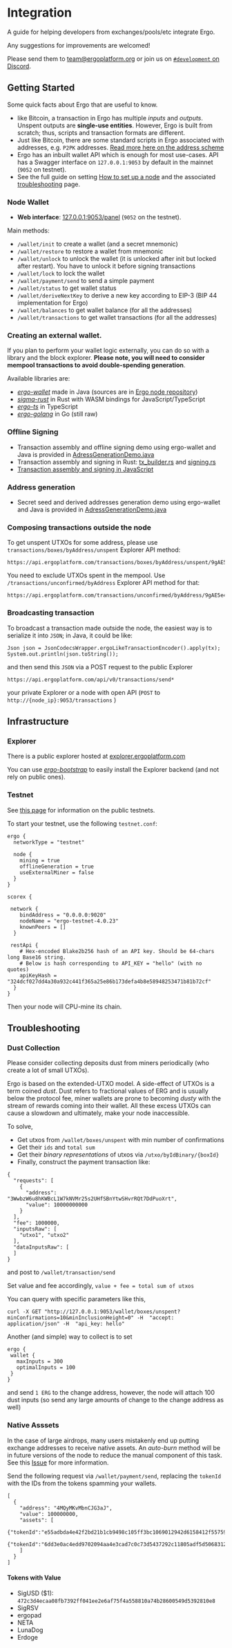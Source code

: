 # Integration

A guide for helping developers from exchanges/pools/etc integrate Ergo. 

Any suggestions for improvements are welcomed! 

Please send them to team@ergoplatform.org or join us on [`#development` on Discord](https://discord.gg/kj7s7nb).


## Getting Started


Some quick facts about Ergo that are useful to know. 

* like Bitcoin, a transaction in Ergo has multiple *inputs* and *outputs*. Unspent outputs are **single-use entities**. However, Ergo is built from scratch; thus, scripts and transaction formats are different.
* Just like Bitcoin, there are some standard scripts in Ergo associated with addresses, e.g. `P2PK` addresses. [Read more here on the address scheme](/dev/wallet/address)
* Ergo has an inbuilt wallet API which is enough for most use-cases. API has a Swagger interface on `127.0.0.1:9053` by default in the mainnet (`9052` on testnet).
* See the full guide on setting [How to set up a node](/node/platforms/tutorial) and the associated [troubleshooting](/node/platforms/troubleshooting) page.


### Node Wallet


- **Web interface**: [127.0.0.1:9053/panel](https://127.0.0.1:9053/panel) (`9052` on the testnet). 

Main methods:

* `/wallet/init` to create a wallet (and a secret mnemonic)  
* `/wallet/restore` to restore a wallet from mnemonic
* `/wallet/unlock` to unlock the wallet (it is unlocked after init but locked after restart). You have to unlock it before signing transactions
* `/wallet/lock` to lock the wallet
* `/wallet/payment/send` to send a simple payment
* `/wallet/status` to get wallet status
* `/wallet/deriveNextKey` to derive a new key according to EIP-3 (BIP 44 implementation for Ergo)
* `/wallet/balances` to get wallet balance (for all the addresses) 
* `/wallet/transactions` to get wallet transactions (for all the addresses) 

### Creating an external wallet.

If you plan to perform your wallet logic externally, you can do so with a library and the block explorer. **Please note, you will need to consider mempool transactions to avoid double-spending generation**.

Available libraries are:

* [*ergo-wallet*](https://mvnrepository.com/artifact/org.ergoplatform/ergo-wallet) made in Java (sources are in [Ergo node repository](https://github.com/ergoplatform/ergo/tree/master/ergo-wallet))
* [*sigma-rust*](https://github.com/ergoplatform/sigma-rust/) in Rust with WASM bindings for JavaScript/TypeScript
* [*ergo-ts*](https://github.com/coinbarn/ergo-ts) in TypeScript
* [*ergo-golang*](https://github.com/azhiganov/ergo-golang) in Go (still raw)


### Offline Signing

- Transaction assembly and offline signing demo using ergo-wallet and Java is provided in [AdressGenerationDemo.java](https://gist.github.com/kushti/c040f244865a451b94df01032c7a3456 )
- Transaction assembly and signing in Rust: [tx_builder.rs](https://github.com/ergoplatform/sigma-rust/blob/d70bea875792c4e383bfdd71754338695bdb37f8/ergo-lib/src/wallet/tx_builder.rs#L552-L592) and [signing.rs](https://github.com/ergoplatform/sigma-rust/blob/d70bea875792c4e383bfdd71754338695bdb37f8/ergo-lib/src/wallet/signing.rs#L133-L161)
- [Transaction assembly and signing in JavaScript](https://github.com/ergoplatform/sigma-rust/blob/d70bea875792c4e383bfdd71754338695bdb37f8/bindings/ergo-lib-wasm/tests/test_transaction.js#L9-L69)


### Address generation

- Secret seed and derived addresses generation demo using ergo-wallet and Java is provided in [AdressGenerationDemo.java](https://gist.github.com/kushti/70dcfa841dfb504721f09c911b0fc53d)


### Composing transactions outside the node


To get unspent UTXOs for some address, please use `transactions/boxes/byAddress/unspent` Explorer API method: 

```
https://api.ergoplatform.com/transactions/boxes/byAddress/unspent/9gAE5e454UT5s3NB1625u1LynQYPS2XzzBEK4xumvSZdqnXT35M 
```

You need to exclude UTXOs spent in the mempool. Use `/transactions/unconfirmed/byAddress` Explorer API method for that:

```
https://api.ergoplatform.com/transactions/unconfirmed/byAddress/9gAE5e454UT5s3NB1625u1LynQYPS2XzzBEK4xumvSZdqnXT35M
```

### Broadcasting transaction


To broadcast a transaction made outside the node, the easiest way is to serialize it into `JSON`; in Java, it could be like:

```
Json json = JsonCodecsWrapper.ergoLikeTransactionEncoder().apply(tx);
System.out.println(json.toString());
```

and then send this `JSON` via a POST request to the public Explorer 

```
https://api.ergoplatform.com/api/v0/transactions/send*
```

your private Explorer or a node with open API (`POST` to `http://{node_ip}:9053/transactions` )




## Infrastructure

### Explorer

There is a public explorer hosted at [explorer.ergoplatform.com](https://explorer.ergoplatform.com/)

You can use [*ergo-bootstrap*](https://github.com/ergoplatform/ergo-bootstrap) to easily install the Explorer backend (and not rely on public ones). 

### Testnet

See [this page](/dev/start/testnet) for information on the public testnets.

To start your testnet, use the following `testnet.conf`:

```
ergo {
  networkType = "testnet"

  node {
    mining = true
    offlineGeneration = true
    useExternalMiner = false
  }
}

scorex {

 network {
    bindAddress = "0.0.0.0:9020"
    nodeName = "ergo-testnet-4.0.23"
    knownPeers = []
  }

 restApi {
    # Hex-encoded Blake2b256 hash of an API key. Should be 64-chars long Base16 string.
    # Below is hash corresponding to API_KEY = "hello" (with no quotes)
    apiKeyHash = "324dcf027dd4a30a932c441f365a25e86b173defa4b8e58948253471b81b72cf"
  }
}
```

Then your node will CPU-mine its chain. 

## Troubleshooting

### Dust Collection

Please consider collecting deposits dust from miners periodically (who create a lot of small UTXOs).

Ergo is based on the extended-UTXO model. A side-effect of UTXOs is a term coined *dust*. Dust refers to fractional values of ERG and is usually below the protocol fee, miner wallets are prone to becoming *dusty* with the stream of rewards coming into their wallet. All these excess UTXOs can cause a slowdown and ultimately, make your node inaccessible. 



To solve, 

- Get utxos from `/wallet/boxes/unspent` with min number of confirmations
- Get their `ids` and `total sum`
- Get their *binary representations* of utxos via `/utxo/byIdBinary/{boxId}`
- Finally, construct the payment transaction like:
  
```
{
  "requests": [
    {
      "address": "3WwbzW6u8hKWBcL1W7kNVMr25s2UHfSBnYtwSHvrRQt7DdPuoXrt",
      "value": 10000000000
    }
  ],
  "fee": 1000000,
  "inputsRaw": [
    "utxo1", "utxo2"
  ],
  "dataInputsRaw": [
  ]
} 
```

and post to `/wallet/transaction/send`

Set value and fee accordingly, `value + fee = total sum of utxos`

You can query with specific parameters like this, 

```
curl -X GET "http://127.0.0.1:9053/wallet/boxes/unspent?minConfirmations=10&minInclusionHeight=0" -H  "accept: application/json" -H  "api_key: hello"
```

Another (and simple) way to collect is to set 

```
ergo {
 wallet {
   maxInputs = 300 
   optimalInputs = 100
 }
}
```

and send `1 ERG` to the change address, however, the node will attach 100 dust inputs (so send any large amounts of change to the change address as well)



### Native Asssets

In the case of large airdrops, many users mistakenly end up putting exchange addresses to receive native assets. An *auto-burn* method will be in future versions of the node to reduce the manual component of this task. See this [Issue](https://github.com/ergoplatform/ergo/issues/1604) for more information.

Send the following request via `/wallet/payment/send`, replacing the `tokenId` with the IDs from the tokens spamming your wallets. 

```
[
  {
    "address": "4MQyMKvMbnCJG3aJ",
    "value": 100000000,
    "assets": [
      {"tokenId":"e55adbda4e42f2bd21b1cb9498c105ff3bc1069012942d6158412f55759369c3","amount":1},
      {"tokenId":"6dd3e0ac4edd9702094aa4e3cad7c0c73d5437292c11805adf5d5068312748b4","amount":1}
    ]
  }
]
```

#### Tokens with Value

- SigUSD ($1): `472c3d4ecaa08fb7392ff041ee2e6af75f4a558810a74b28600549d5392810e8` 
- SigRSV
- ergopad
- NETA
- LunaDog
- Erdoge
